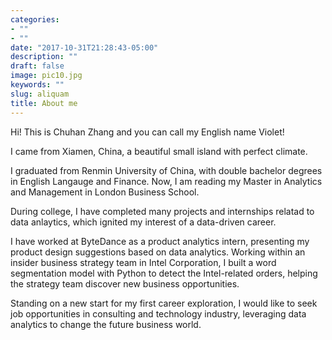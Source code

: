 ```yaml
---
categories:
- ""
- ""
date: "2017-10-31T21:28:43-05:00"
description: ""
draft: false
image: pic10.jpg
keywords: ""
slug: aliquam
title: About me
---
```


Hi! This is Chuhan Zhang and you can call my English name Violet!

I came from Xiamen, China, a beautiful small island with perfect climate.

I graduated from Renmin University of China, with double bachelor degrees in English Langauge and Finance. Now, I am reading my Master in Analytics and Management in London Business School. 

During college, I have completed many projects and internships relatad to data anlaytics, which ignited my interest of a data-driven career. 

I have worked at ByteDance as a product analytics intern, presenting my product design suggestions based on data analytics. Working within an insider business strategy team in Intel Corporation, I built a word segmentation model with Python to detect the Intel-related orders, helping the strategy team discover new business opportunities. 

Standing on a new start for my first career exploration, I would like to seek job opportunities in consulting and technology industry, leveraging data analytics to change the future business world.


